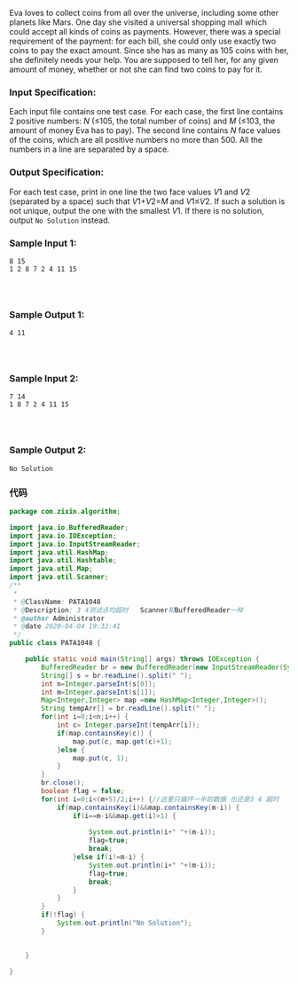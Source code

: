 Eva loves to collect coins from all over the universe, including some other planets like Mars. One day she visited a universal shopping mall which could accept all kinds of coins as payments. However, there was a special requirement of the payment: for each bill, she could only use exactly two coins to pay the exact amount. Since she has as many as 105 coins with her, she definitely needs your help. You are supposed to tell her, for any given amount of money, whether or not she can find two coins to pay for it.

### Input Specification:

Each input file contains one test case. For each case, the first line contains 2 positive numbers: *N* (≤105, the total number of coins) and *M* (≤103, the amount of money Eva has to pay). The second line contains *N* face values of the coins, which are all positive numbers no more than 500. All the numbers in a line are separated by a space.

### Output Specification:

For each test case, print in one line the two face values *V*1 and *V*2 (separated by a space) such that *V*1+*V*2=*M* and *V*1≤*V*2. If such a solution is not unique, output the one with the smallest *V*1. If there is no solution, output `No Solution` instead.

### Sample Input 1:

```in
8 15
1 2 8 7 2 4 11 15

      
    
```

### Sample Output 1:

```out
4 11

      
    
```

### Sample Input 2:

```in
7 14
1 8 7 2 4 11 15

      
    
```

### Sample Output 2:

```out
No Solution
```

### 代码

```java
package com.zixin.algorithm;

import java.io.BufferedReader;
import java.io.IOException;
import java.io.InputStreamReader;
import java.util.HashMap;
import java.util.Hashtable;
import java.util.Map;
import java.util.Scanner;
/**
 * 
 * @ClassName: PATA1048
 * @Description: 3 4测试点均超时   Scanner和BufferedReader一样
 * @author Administrator
 * @date 2020-04-04 19:32:41
 */
public class PATA1048 {

	public static void main(String[] args) throws IOException {
		BufferedReader br = new BufferedReader(new InputStreamReader(System.in));
		String[] s = br.readLine().split(" ");
		int n=Integer.parseInt(s[0]);
		int m=Integer.parseInt(s[1]);
		Map<Integer,Integer> map =new HashMap<Integer,Integer>();
		String tempArr[] = br.readLine().split(" ");
		for(int i=0;i<n;i++) {
			int c= Integer.parseInt(tempArr[i]);
			if(map.containsKey(c)) {
				map.put(c, map.get(c)+1);
			}else {
				map.put(c, 1);
			}
		}
		br.close();
		boolean flag = false;
		for(int i=0;i<(m+5)/2;i++) {//这里只循环一半的数据 也还是3 4 超时
			if(map.containsKey(i)&&map.containsKey(m-i)) {
				if(i==m-i&&map.get(i)>1) {
					
					System.out.println(i+" "+(m-i));
					flag=true;
					break;
				}else if(i!=m-i) {
					System.out.println(i+" "+(m-i));
					flag=true;
					break;
				}
			}
		}
		if(!flag) {
			System.out.println("No Solution");
		}
		

	}
	
}

```

